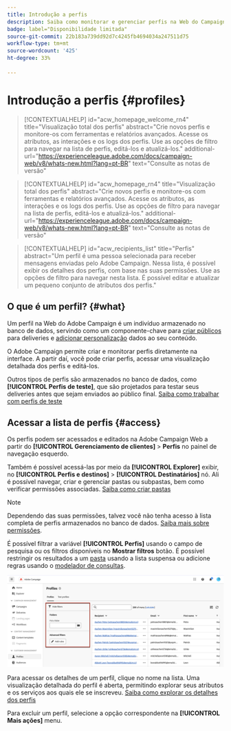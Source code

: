 ```yaml
---
title: Introdução a perfis
description: Saiba como monitorar e gerenciar perfis na Web do Campaign.
badge: label="Disponibilidade limitada"
source-git-commit: 22b183a739dd92d7c4245fb4694034a247511d75
workflow-type: tm+mt
source-wordcount: '425'
ht-degree: 33%

---
```


# Introdução a perfis {#profiles}

>[!CONTEXTUALHELP]
>id="acw_homepage_welcome_rn4"
>title="Visualização total dos perfis"
>abstract="Crie novos perfis e monitore-os com ferramentas e relatórios avançados. Acesse os atributos, as interações e os logs dos perfis. Use as opções de filtro para navegar na lista de perfis, editá-los e atualizá-los."
>additional-url="https://experienceleague.adobe.com/docs/campaign-web/v8/whats-new.html?lang=pt-BR" text="Consulte as notas de versão"

<!--TO REMOVE BELOW-->
>[!CONTEXTUALHELP]
>id="acw_homepage_rn4"
>title="Visualização total dos perfis"
>abstract="Crie novos perfis e monitore-os com ferramentas e relatórios avançados. Acesse os atributos, as interações e os logs dos perfis. Use as opções de filtro para navegar na lista de perfis, editá-los e atualizá-los."
>additional-url="https://experienceleague.adobe.com/docs/campaign-web/v8/whats-new.html?lang=pt-BR" text="Consulte as notas de versão"

<!--TO REMOVE ABOVE-->

>[!CONTEXTUALHELP]
>id="acw_recipients_list"
>title="Perfis"
>abstract="Um perfil é uma pessoa selecionada para receber mensagens enviadas pelo Adobe Campaign. Nessa lista, é possível exibir os detalhes dos perfis, com base nas suas permissões. Use as opções de filtro para navegar nesta lista. É possível editar e atualizar um pequeno conjunto de atributos dos perfis."

## O que é um perfil? {#what}

Um perfil na Web do Adobe Campaign é um indivíduo armazenado no banco de dados, servindo como um componente-chave para [criar públicos](create-audience.md) para deliveries e [adicionar personalização](../personalization/personalize.md) dados ao seu conteúdo.

O Adobe Campaign permite criar e monitorar perfis diretamente na interface. A partir daí, você pode criar perfis, acessar uma visualização detalhada dos perfis e editá-los.

Outros tipos de perfis são armazenados no banco de dados, como **[!UICONTROL Perfis de teste]**, que são projetados para testar seus deliveries antes que sejam enviados ao público final. [Saiba como trabalhar com perfis de teste](test-profiles.md)

## Acessar a lista de perfis {#access}

Os perfis podem ser acessados e editados na Adobe Campaign Web a partir do **[!UICONTROL Gerenciamento de clientes]** > **Perfis** no painel de navegação esquerdo.

Também é possível acessá-las por meio da **[!UICONTROL Explorer]** exibir, no **[!UICONTROL Perfis e destinos]** > **[!UICONTROL Destinatários]** nó. Ali é possível navegar, criar e gerenciar pastas ou subpastas, bem como verificar permissões associadas. [Saiba como criar pastas](../get-started/permissions.md#folders)

>[!NOTE]
>
>Dependendo das suas permissões, talvez você não tenha acesso à lista completa de perfis armazenados no banco de dados. [Saiba mais sobre permissões](../get-started/permissions.md).

É possível filtrar a variável **[!UICONTROL Perfis]** usando o campo de pesquisa ou os filtros disponíveis no **Mostrar filtros** botão. É possível restringir os resultados a um [pasta](../get-started/permissions.md#folders) usando a lista suspensa ou adicione regras usando o [modelador de consultas](../query/query-modeler-overview.md).

![](assets/profiles-list-filters.png)

Para acessar os detalhes de um perfil, clique no nome na lista. Uma visualização detalhada do perfil é aberta, permitindo explorar seus atributos e os serviços aos quais ele se inscreveu. [Saiba como explorar os detalhes dos perfis](create-profile.md)

Para excluir um perfil, selecione a opção correspondente na **[!UICONTROL Mais ações]** menu.
